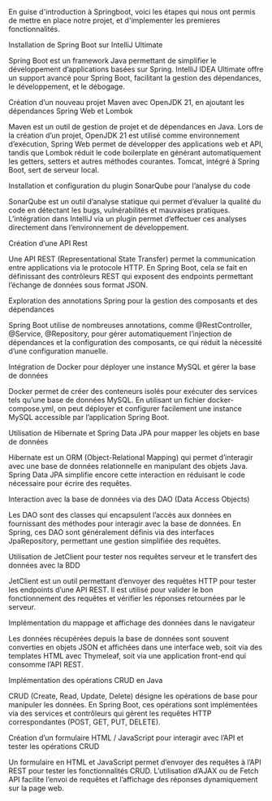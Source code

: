 En guise d'introduction à Springboot, voici les étapes qui nous ont permis de mettre en place notre projet, et d'implementer les premieres fonctionnalités.

Installation de Spring Boot sur IntelliJ Ultimate

Spring Boot est un framework Java permettant de simplifier le développement d’applications basées sur Spring. IntelliJ IDEA Ultimate offre un support avancé pour Spring Boot, facilitant la gestion des dépendances, le développement, et le débogage.

Création d’un nouveau projet Maven avec OpenJDK 21, en ajoutant les dépendances Spring Web et Lombok

Maven est un outil de gestion de projet et de dépendances en Java. Lors de la création d’un projet, OpenJDK 21 est utilisé comme environnement d’exécution, Spring Web permet de développer des applications web et API, tandis que Lombok réduit le code boilerplate en générant automatiquement les getters, setters et autres méthodes courantes. Tomcat, intégré à Spring Boot, sert de serveur local.

Installation et configuration du plugin SonarQube pour l’analyse du code

SonarQube est un outil d’analyse statique qui permet d’évaluer la qualité du code en détectant les bugs, vulnérabilités et mauvaises pratiques. L’intégration dans IntelliJ via un plugin permet d’effectuer ces analyses directement dans l’environnement de développement.

Création d’une API Rest

Une API REST (Representational State Transfer) permet la communication entre applications via le protocole HTTP. En Spring Boot, cela se fait en définissant des contrôleurs REST qui exposent des endpoints permettant l’échange de données sous format JSON.

Exploration des annotations Spring pour la gestion des composants et des dépendances

Spring Boot utilise de nombreuses annotations, comme @RestController, @Service, @Repository, pour gérer automatiquement l’injection de dépendances et la configuration des composants, ce qui réduit la nécessité d’une configuration manuelle.

Intégration de Docker pour déployer une instance MySQL et gérer la base de données

Docker permet de créer des conteneurs isolés pour exécuter des services tels qu’une base de données MySQL. En utilisant un fichier docker-compose.yml, on peut déployer et configurer facilement une instance MySQL accessible par l’application Spring Boot.

Utilisation de Hibernate et Spring Data JPA pour mapper les objets en base de données

Hibernate est un ORM (Object-Relational Mapping) qui permet d’interagir avec une base de données relationnelle en manipulant des objets Java. Spring Data JPA simplifie encore cette interaction en réduisant le code nécessaire pour écrire des requêtes.

Interaction avec la base de données via des DAO (Data Access Objects)

Les DAO sont des classes qui encapsulent l’accès aux données en fournissant des méthodes pour interagir avec la base de données. En Spring, ces DAO sont généralement définis via des interfaces JpaRepository, permettant une gestion simplifiée des requêtes.

Utilisation de JetClient pour tester nos requêtes serveur et le transfert des données avec la BDD

JetClient est un outil permettant d’envoyer des requêtes HTTP pour tester les endpoints d’une API REST. Il est utilisé pour valider le bon fonctionnement des requêtes et vérifier les réponses retournées par le serveur.

Implémentation du mappage et affichage des données dans le navigateur

Les données récupérées depuis la base de données sont souvent converties en objets JSON et affichées dans une interface web, soit via des templates HTML avec Thymeleaf, soit via une application front-end qui consomme l’API REST.

Implémentation des opérations CRUD en Java

CRUD (Create, Read, Update, Delete) désigne les opérations de base pour manipuler les données. En Spring Boot, ces opérations sont implémentées via des services et contrôleurs qui gèrent les requêtes HTTP correspondantes (POST, GET, PUT, DELETE).

Création d’un formulaire HTML / JavaScript pour interagir avec l’API et tester les opérations CRUD

Un formulaire en HTML et JavaScript permet d’envoyer des requêtes à l’API REST pour tester les fonctionnalités CRUD. L’utilisation d’AJAX ou de Fetch API facilite l’envoi de requêtes et l’affichage des réponses dynamiquement sur la page web.
